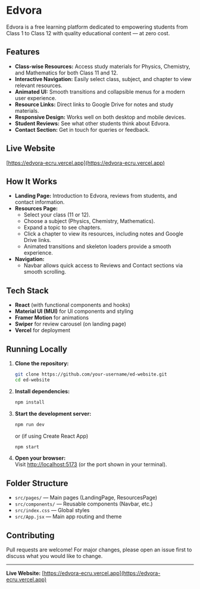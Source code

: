 # Edvora

Edvora is a free learning platform dedicated to empowering students from Class 1 to Class 12 with quality educational content — at zero cost.

## Features

- **Class-wise Resources:** Access study materials for Physics, Chemistry, and Mathematics for both Class 11 and 12.
- **Interactive Navigation:** Easily select class, subject, and chapter to view relevant resources.
- **Animated UI:** Smooth transitions and collapsible menus for a modern user experience.
- **Resource Links:** Direct links to Google Drive for notes and study materials.
- **Responsive Design:** Works well on both desktop and mobile devices.
- **Student Reviews:** See what other students think about Edvora.
- **Contact Section:** Get in touch for queries or feedback.

## Live Website

[https://edvora-ecru.vercel.app](https://edvora-ecru.vercel.app)

## How It Works

- **Landing Page:** Introduction to Edvora, reviews from students, and contact information.
- **Resources Page:**  
  - Select your class (11 or 12).
  - Choose a subject (Physics, Chemistry, Mathematics).
  - Expand a topic to see chapters.
  - Click a chapter to view its resources, including notes and Google Drive links.
  - Animated transitions and skeleton loaders provide a smooth experience.
- **Navigation:**  
  - Navbar allows quick access to Reviews and Contact sections via smooth scrolling.

## Tech Stack

- **React** (with functional components and hooks)
- **Material UI (MUI)** for UI components and styling
- **Framer Motion** for animations
- **Swiper** for review carousel (on landing page)
- **Vercel** for deployment

## Running Locally

1. **Clone the repository:**
   ```bash
   git clone https://github.com/your-username/ed-website.git
   cd ed-website
   ```

2. **Install dependencies:**
   ```bash
   npm install
   ```

3. **Start the development server:**
   ```bash
   npm run dev
   ```
   or (if using Create React App)
   ```bash
   npm start
   ```

4. **Open your browser:**  
   Visit [http://localhost:5173](http://localhost:5173) (or the port shown in your terminal).

## Folder Structure

- `src/pages/` — Main pages (LandingPage, ResourcesPage)
- `src/components/` — Reusable components (Navbar, etc.)
- `src/index.css` — Global styles
- `src/App.jsx` — Main app routing and theme

## Contributing

Pull requests are welcome! For major changes, please open an issue first to discuss what you would like to change.

---

**Live Website:** [https://edvora-ecru.vercel.app](https://edvora-ecru.vercel.app)
